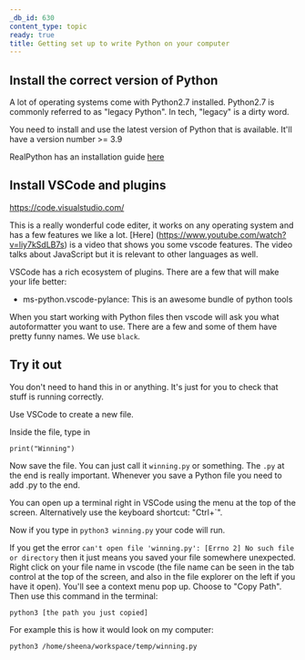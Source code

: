 ```yaml
---
_db_id: 630
content_type: topic
ready: true
title: Getting set up to write Python on your computer
---
```


## Install the correct version of Python

A lot of operating systems come with Python2.7 installed. Python2.7 is commonly referred to as "legacy Python". In tech, "legacy" is a dirty word.

You need to install and use the latest version of Python that is available. It'll have a version number >= 3.9

RealPython has an installation guide [here](https://realpython.com/installing-python)

## Install VSCode and plugins

https://code.visualstudio.com/ 

This is a really wonderful code editer, it works on any operating system and has a few features we like a lot. [Here] (https://www.youtube.com/watch?v=liy7kSdLB7s) is a video that shows you some vscode features. The video talks about JavaScript but it is relevant to other languages as well.

VSCode has a rich ecosystem of plugins. There are a few that will make your life better:

- ms-python.vscode-pylance: This is an awesome bundle of python tools

When you start working with Python files then vscode will ask you what autoformatter you want to use. There are a few and some of them have pretty funny names. We use `black`.

## Try it out

You don't need to hand this in or anything. It's just for you to check that stuff is running correctly.

Use VSCode to create a new file.

Inside the file, type in

```
print("Winning")
```

Now save the file. You can just call it `winning.py` or something. The `.py` at the end is really important. Whenever you save a Python file you need to add .py to the end. 

You can open up a terminal right in VSCode using the menu at the top of the screen. Alternatively use the keyboard shortcut: "Ctrl+`".

Now if you type in `python3 winning.py` your code will run.

If you get the error `can't open file 'winning.py': [Errno 2] No such file or directory` then it just means you saved your file somewhere unexpected. Right click on your file name in vscode (the file name can be seen in the tab control at the top of the screen, and also in the file explorer on the left if you have it open). You'll see a context menu pop up. Choose to "Copy Path". Then use this command in the terminal:

```
python3 [the path you just copied]
```

For example this is how it would look on my computer:

```
python3 /home/sheena/workspace/temp/winning.py
```